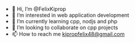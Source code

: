 - 👋 Hi, I’m @FelixKiprop
- 👀 I’m interested in web application development
- 🌱 I’m currently learning cpp, nodjs and php
- 💞️ I’m looking to collaborate on cpp projects
- 📫 How to reach me kipropfelix48@gmail.com

<!---
FelixKiprop/FelixKiprop is a ✨ special ✨ repository because its `README.md` (this file) appears on your GitHub profile.
You can click the Preview link to take a look at your changes.
--->
